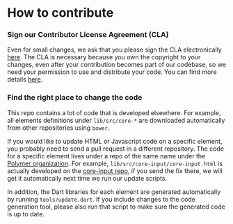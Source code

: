 # How to contribute

### Sign our Contributor License Agreement (CLA)

Even for small changes, we ask that you please sign the CLA electronically
[here](https://developers.google.com/open-source/cla/individual).
The CLA is necessary because you own the copyright to your changes, even
after your contribution becomes part of our codebase, so we need your permission
to use and distribute your code. You can find more details
[here](https://code.google.com/p/dart/wiki/Contributing).

### Find the right place to change the code

This repo contains a lot of code that is developed elsewhere. For example, all
elements definitions under `lib/src/core-*` are downloaded automatically from
other repositories using `bower`.

If you would like to update HTML or Javascript code on a specific element, you
probably need to send a pull request in a different repository. The code for a
specific element lives under a repo of the same name under the [Polymer
organization](https://github.com/Polymer/). For example,
`lib/src/core-input/core-input.html` is actually developed on the [core-input
repo](https://github.com/Polymer/core-input), if you send the fix there, we will
get it automatically next time we run our update scripts.

In addition, the Dart libraries for each element are generated automatically by
running `tools/update.dart`. If you include changes to the code generation tool,
please also run that script to make sure the generated code is up to date.

